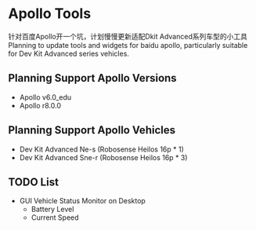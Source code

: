 # Apollo Tools
针对百度Apollo开一个坑，计划慢慢更新适配Dkit Advanced系列车型的小工具
Planning to update tools and widgets for baidu apollo, particularly suitable for Dev Kit Advanced series vehicles.

## Planning Support Apollo Versions
- Apollo v6.0_edu
- Apollo r8.0.0

## Planning Support Apollo Vehicles
- Dev Kit Advanced Ne-s (Robosense Heilos 16p * 1)
- Dev Kit Advanced Sne-r (Robosense Heilos 16p * 3)

## TODO List
- GUI Vehicle Status Monitor on Desktop
  - Battery Level
  - Current Speed
